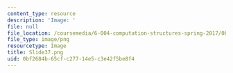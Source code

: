 ```yaml
---
content_type: resource
description: 'Image: '
file: null
file_location: /coursemedia/6-004-computation-structures-spring-2017/0bf2684b65cfc27714e5c3e42f5be8f4_Slide37.png
file_type: image/png
resourcetype: Image
title: Slide37.png
uid: 0bf2684b-65cf-c277-14e5-c3e42f5be8f4
---
```

